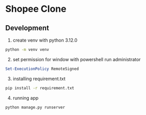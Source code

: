 # Shopee Clone

## Development

1. create venv with python 3.12.0
```cmd
python -m venv venv
```
2. set permission for window with powershell run administrator
```powershell
Set-ExecutionPolicy RemoteSigned
```
3. installing requirement.txt
```cmd
pip install -r requirement.txt
```

4. running app
```cmd
python manage.py runserver
```